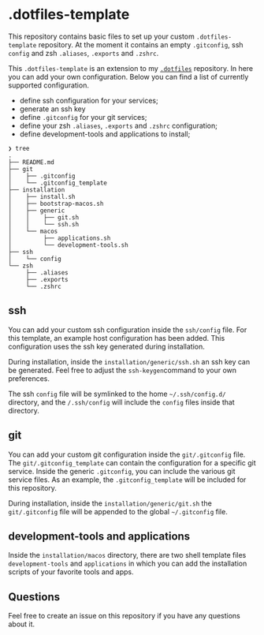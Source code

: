 # .dotfiles-template

This repository contains basic files to set up your custom `.dotfiles-template` repository. At the moment it contains an
empty `.gitconfig`, ssh `config` and zsh `.aliases`, `.exports` and `.zshrc`.

This `.dotfiles-template` is an extension to my [`.dotfiles`](https://github.com/djcprinse/.dotfiles) repository. In
here you can add your own configuration. Below you can find a list of currently supported configuration.

* define ssh configuration for your services;
* generate an ssh key
* define `.gitconfig` for your git services;
* define your zsh `.aliases`, `.exports` and `.zshrc` configuration;
* define development-tools and applications to install;

```
❯ tree
.
├── README.md
├── git
│    ├── .gitconfig
│    └── .gitconfig_template
├── installation
│    ├── install.sh
│    ├── bootstrap-macos.sh
│    ├── generic
│    │    ├── git.sh
│    │    └── ssh.sh
│    └── macos
│         ├── applications.sh
│         └── development-tools.sh
├── ssh
│    └── config
└── zsh
     ├── .aliases
     ├── .exports
     └── .zshrc
```

## ssh

You can add your custom ssh configuration inside the `ssh/config` file. For this template, an example host configuration
has been added. This configuration uses the ssh key generated during installation.

During installation, inside the `installation/generic/ssh.sh` an ssh key can be generated. Feel free to adjust the
`ssh-keygen`command to your own preferences.

The ssh `config` file will be symlinked to the home `~/.ssh/config.d/` directory, and the `/.ssh/config` will include
the `config` files inside that directory.

## git

You can add your custom git configuration inside the `git/.gitconfig` file. The `git/.gitconfig_template` can contain
the configuration for a specific git service. Inside the generic `.gitconfig`, you can include the various git service
files. As an example, the `.gitconfig_template` will be included for this repository.

During installation, inside the `installation/generic/git.sh` the `git/.gitconfig` file will be appended to the global
`~/.gitconfig` file.

## development-tools and applications

Inside the `installation/macos` directory, there are two shell template files `development-tools` and `applications` in
which you can add the installation scripts of your favorite tools and apps.

## Questions

Feel free to create an issue on this repository if you have any questions about it.
